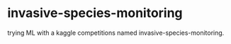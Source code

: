 # invasive-species-monitoring
trying ML with a kaggle competitions named invasive-species-monitoring. 
